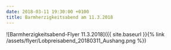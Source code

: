 ```yaml
---
date: 2018-03-11 19:30:00 +0100
title: Barmherzigkeitsabend am 11.3.2018
---
```

![Barmherzigkeitsabend-Flyer 11.3.2018]({{ site.baseurl }}{% link /assets/flyer/Lobpreisabend_20180311_Aushang.png %})
